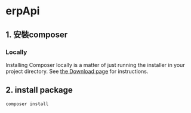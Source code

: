 # erpApi

## 1. 安裝composer
### Locally
Installing Composer locally is a matter of just running the installer in your project directory. See [the Download page](https://getcomposer.org/download/) for instructions.

## 2. install package
```bash
composer install
```
